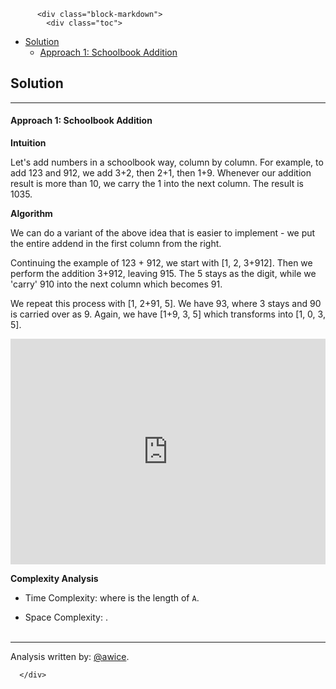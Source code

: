 <div class="article-body">
        
          <div class="block-markdown">
            <div class="toc">
<ul>
<li><a href="#solution">Solution</a><ul>
<li><a href="#approach-1-schoolbook-addition">Approach 1: Schoolbook Addition</a></li>
</ul>
</li>
</ul>
</div>
<h2 id="solution">Solution</h2>
<hr>
<h4 id="approach-1-schoolbook-addition">Approach 1: Schoolbook Addition</h4>
<p><strong>Intuition</strong></p>
<p>Let's add numbers in a schoolbook way, column by column.  For example, to add 123 and 912, we add 3+2, then 2+1, then 1+9.  Whenever our addition result is more than 10, we carry the 1 into the next column.  The result is 1035.</p>
<p><strong>Algorithm</strong></p>
<p>We can do a variant of the above idea that is easier to implement - we put the entire addend in the first column from the right.</p>
<p>Continuing the example of 123 + 912, we start with [1, 2, 3+912].  Then we perform the addition 3+912, leaving 915.  The 5 stays as the digit, while we 'carry' 910 into the next column which becomes 91.</p>
<p>We repeat this process with [1, 2+91, 5].  We have 93, where 3 stays and 90 is carried over as 9.  Again, we have [1+9, 3, 5] which transforms into [1, 0, 3, 5].</p>
<iframe src="https://leetcode.com/playground/sf5gg5Sj/shared" frameborder="0" width="100%" height="361" name="sf5gg5Sj"></iframe>

<p><strong>Complexity Analysis</strong></p>
<ul>
<li>
<p>Time Complexity:  <script type="math/tex; mode=display">O(\max(N, \log K))</script> where <script type="math/tex; mode=display">N</script> is the length of <code>A</code>.</p>
</li>
<li>
<p>Space Complexity:  <script type="math/tex; mode=display">O(\max(N, \log K))</script>.
<br>
<br></p>
</li>
</ul>
<hr>
<p>Analysis written by: <a href="https://leetcode.com/awice">@awice</a>.</p>
          </div>
        
      </div>